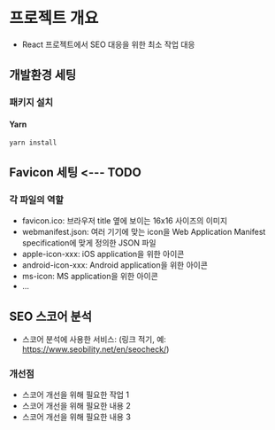# 프로젝트 개요

- React 프로젝트에서 SEO 대응을 위한 최소 작업 대응

## 개발환경 세팅

### 패키지 설치

#### Yarn

```
yarn install
```

## Favicon 세팅 <--- TODO

### 각 파일의 역할

- favicon.ico: 브라우저 title 옆에 보이는 16x16 사이즈의 이미지
- webmanifest.json: 여러 기기에 맞는 icon을 Web Application Manifest specification에 맞게 정의한 JSON 파일
- apple-icon-xxx: iOS application을 위한 아이콘
- android-icon-xxx: Android application을 위한 아이콘
- ms-icon: MS application을 위한 아이콘
- ...

## SEO 스코어 분석

- 스코어 분석에 사용한 서비스: (링크 적기, 예: https://www.seobility.net/en/seocheck/)

### 개선점

- 스코어 개선을 위해 필요한 작업 1
- 스코어 개선을 위해 필요한 내용 2
- 스코어 개선을 위해 필요한 내용 3
